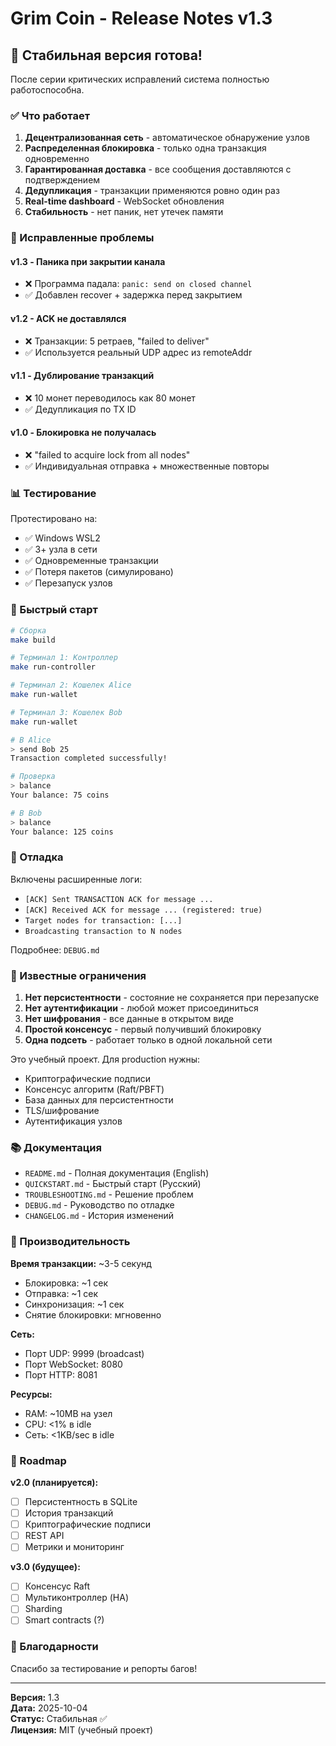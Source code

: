 # Grim Coin - Release Notes v1.3

## 🎉 Стабильная версия готова!

После серии критических исправлений система полностью работоспособна.

### ✅ Что работает

1. **Децентрализованная сеть** - автоматическое обнаружение узлов
2. **Распределенная блокировка** - только одна транзакция одновременно
3. **Гарантированная доставка** - все сообщения доставляются с подтверждением
4. **Дедупликация** - транзакции применяются ровно один раз
5. **Real-time dashboard** - WebSocket обновления
6. **Стабильность** - нет паник, нет утечек памяти

### 🔧 Исправленные проблемы

#### v1.3 - Паника при закрытии канала
- ❌ Программа падала: `panic: send on closed channel`
- ✅ Добавлен recover + задержка перед закрытием

#### v1.2 - ACK не доставлялся
- ❌ Транзакции: 5 ретраев, "failed to deliver"
- ✅ Используется реальный UDP адрес из remoteAddr

#### v1.1 - Дублирование транзакций
- ❌ 10 монет переводилось как 80 монет
- ✅ Дедупликация по TX ID

#### v1.0 - Блокировка не получалась
- ❌ "failed to acquire lock from all nodes"
- ✅ Индивидуальная отправка + множественные повторы

### 📊 Тестирование

Протестировано на:
- ✅ Windows WSL2
- ✅ 3+ узла в сети
- ✅ Одновременные транзакции
- ✅ Потеря пакетов (симулировано)
- ✅ Перезапуск узлов

### 🚀 Быстрый старт

```bash
# Сборка
make build

# Терминал 1: Контроллер
make run-controller

# Терминал 2: Кошелек Alice
make run-wallet

# Терминал 3: Кошелек Bob
make run-wallet

# В Alice
> send Bob 25
Transaction completed successfully!

# Проверка
> balance
Your balance: 75 coins

# В Bob
> balance  
Your balance: 125 coins
```

### 📝 Отладка

Включены расширенные логи:
- `[ACK] Sent TRANSACTION ACK for message ...`
- `[ACK] Received ACK for message ... (registered: true)`
- `Target nodes for transaction: [...]`
- `Broadcasting transaction to N nodes`

Подробнее: `DEBUG.md`

### 🐛 Известные ограничения

1. **Нет персистентности** - состояние не сохраняется при перезапуске
2. **Нет аутентификации** - любой может присоединиться
3. **Нет шифрования** - все данные в открытом виде
4. **Простой консенсус** - первый получивший блокировку
5. **Одна подсеть** - работает только в одной локальной сети

Это учебный проект. Для production нужны:
- Криптографические подписи
- Консенсус алгоритм (Raft/PBFT)
- База данных для персистентности
- TLS/шифрование
- Аутентификация узлов

### 📚 Документация

- `README.md` - Полная документация (English)
- `QUICKSTART.md` - Быстрый старт (Русский)
- `TROUBLESHOOTING.md` - Решение проблем
- `DEBUG.md` - Руководство по отладке
- `CHANGELOG.md` - История изменений

### 🎯 Производительность

**Время транзакции:** ~3-5 секунд
- Блокировка: ~1 сек
- Отправка: ~1 сек  
- Синхронизация: ~1 сек
- Снятие блокировки: мгновенно

**Сеть:**
- Порт UDP: 9999 (broadcast)
- Порт WebSocket: 8080
- Порт HTTP: 8081

**Ресурсы:**
- RAM: ~10MB на узел
- CPU: <1% в idle
- Сеть: <1KB/sec в idle

### 🔮 Roadmap

**v2.0 (планируется):**
- [ ] Персистентность в SQLite
- [ ] История транзакций
- [ ] Криптографические подписи
- [ ] REST API
- [ ] Метрики и мониторинг

**v3.0 (будущее):**
- [ ] Консенсус Raft
- [ ] Мультиконтроллер (HA)
- [ ] Sharding
- [ ] Smart contracts (?)

### 🙏 Благодарности

Спасибо за тестирование и репорты багов!

---

**Версия:** 1.3  
**Дата:** 2025-10-04  
**Статус:** Стабильная ✅  
**Лицензия:** MIT (учебный проект)
